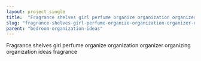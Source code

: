 ```yaml
---
layout: project_single
title:  "Fragrance shelves girl perfume organize organization organizer organizing organization ideas fragrance"
slug: "fragrance-shelves-girl-perfume-organize-organization-organizer-organizing-organization-ideas-fragrance"
parent: "bedroom-organization-ideas"
---
```

Fragrance shelves girl perfume organize organization organizer organizing organization ideas fragrance